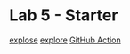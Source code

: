 # Lab 5 - Starter
[explose](https://wingchan852.github.io/Lab5_Starter/expose.html)
[explore](https://wingchan852.github.io/Lab5_Starter/explore.html)
[GitHub Action](https://github.com/wingchan852/introduction-to-github)
